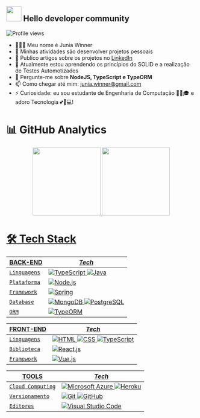 <h2 align="left">
<img src="https://www.imagensanimadas.com/data/media/318/emoticon-e-smiley-computador-imagem-animada-0068.gif" width="40px">
  Hello developer community
</h2>


<p align="left"> <img src="https://komarev.com/ghpvc/?username=juniawinner&color=brightgreen" alt="Profile views" /> </p>

- 👩🏾‍💻 Meu nome é Junia Winner
- 🔭 Minhas atividades são desenvolver projetos pessoais
- 📝 Publico artigos sobre os projetos no [LinkedIn](https://www.linkedin.com/in/junia-winner)
- 🌱 Atualmente estou aprendendo os princípios do SOLID e a realização de Testes Automotizados
- 💬 Pergunte-me sobre **NodeJS, TypeScript e TypeORM**
- 📫 Como chegar até mim: junia.winner@gmail.com
- ⚡ Curiosidade: eu sou estudante de Engenharia de Computação 👩🏾🎓 e adoro Tecnologia 💕📱💻!

# 📊 GitHub Analytics

<div align="center">
  <a href="https://github.com/juniawinner">
  <img height="180em" src="https://github-readme-stats.vercel.app/api?username=juniawinner&show_icons=true&theme=cobalt&include_all_commits=true&count_private=true"/>
  <img height="180em" src="https://github-readme-stats.vercel.app/api/top-langs/?username=juniawinner&layout=compact&langs_count=7&theme=cobalt"/>
</div>


# 🛠️ Tech Stack

BACK-END    |                *Tech*
------------|----------------------------------------------------
`Linguagens`|![TypeScript](https://img.shields.io/badge/-TypeScript-05122A?style=flat&logo=typescript) ![Java](https://img.shields.io/badge/-Java-05122A?style=flat&logo=java)
`Plataforma`|![Node.js](https://img.shields.io/badge/-Node.js-05122A?style=flat&logo=node.js)
`Framework` |![Spring](https://img.shields.io/badge/-Spring-05122A?style=flat&logo=spring)
`Database`  |![MongoDB](https://img.shields.io/badge/-MongoDB-05122A?style=flat&logo=mongodb) ![PostgreSQL](https://img.shields.io/badge/-PostgreSQL-05122A?style=flat&logo=postgresql)
`ORM`       |![TypeORM](https://img.shields.io/badge/-TypeORM-05122A?style=flat&logo=typeorm)

FRONT-END   |                *Tech*
------------|----------------------------------------------------
`Linguagens`|![HTML](https://img.shields.io/badge/-HTML-05122A?style=flat&logo=HTML5) ![CSS](https://img.shields.io/badge/-CSS-05122A?style=flat&logo=CSS3&logoColor=1572B6) ![TypeScript](https://img.shields.io/badge/-TypeScript-05122A?style=flat&logo=typescript)
`Biblioteca`|![React.js](https://img.shields.io/badge/-React-05122A?style=flat&logo=react)
`Framework` |![Vue.js](https://img.shields.io/badge/-Vue.js-05122A?style=flat&logo=vue.js)

TOOLS       |                *Tech*
------------|----------------------------------------------------
`Cloud Computing`|![Microsoft Azure](https://img.shields.io/badge/-Microsoft%20Azure-05122A?style=flat&logo=microsoft-azure&logoColor=007ACC) ![Heroku](https://img.shields.io/badge/-Heroku-05122A?style=flat&logo=heroku)
`Versionamento`|![Git](https://img.shields.io/badge/-Git-05122A?style=flat&logo=git) ![GitHub](https://img.shields.io/badge/-GitHub-05122A?style=flat&logo=github)
`Editores`|![Visual Studio Code](https://img.shields.io/badge/-Visual%20Studio%20Code-05122A?style=flat&logo=visual-studio-code&logoColor=007ACC)
